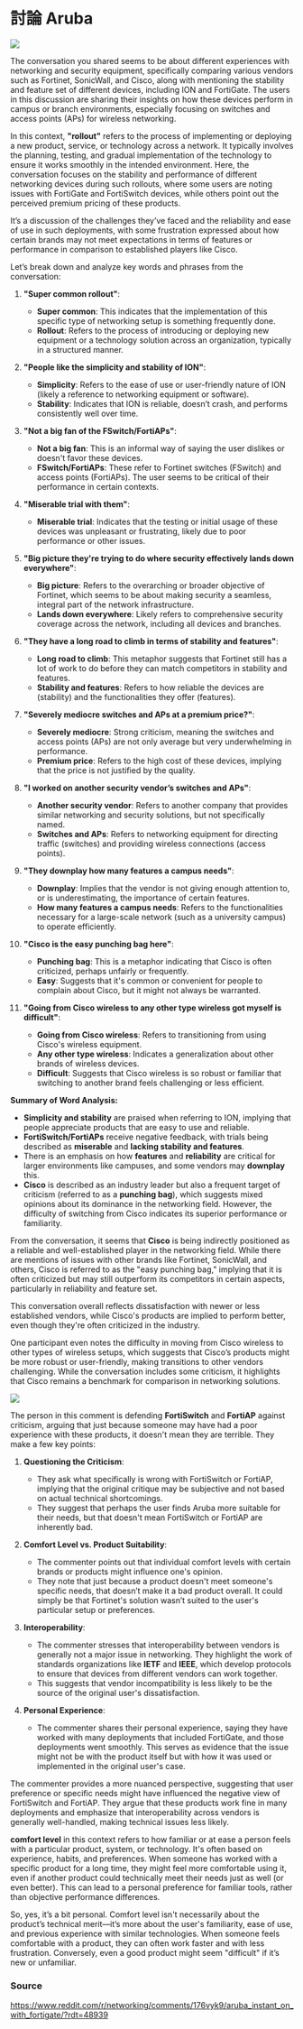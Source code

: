 # 討論 Aruba

![](https://han.blob.core.windows.net/typora/aruba-2024-09-26-152327.png) 

The conversation you shared seems to be about different experiences with networking and security equipment, specifically comparing various vendors such as Fortinet, SonicWall, and Cisco, along with mentioning the stability and feature set of different devices, including ION and FortiGate. The users in this discussion are sharing their insights on how these devices perform in campus or branch environments, especially focusing on switches and access points (APs) for wireless networking.

In this context, **"rollout"** refers to the process of implementing or deploying a new product, service, or technology across a network. It typically involves the planning, testing, and gradual implementation of the technology to ensure it works smoothly in the intended environment. Here, the conversation focuses on the stability and performance of different networking devices during such rollouts, where some users are noting issues with FortiGate and FortiSwitch devices, while others point out the perceived premium pricing of these products.

It’s a discussion of the challenges they’ve faced and the reliability and ease of use in such deployments, with some frustration expressed about how certain brands may not meet expectations in terms of features or performance in comparison to established players like Cisco.

Let’s break down and analyze key words and phrases from the conversation:

1. **"Super common rollout"**:
   - **Super common**: This indicates that the implementation of this specific type of networking setup is something frequently done.
   - **Rollout**: Refers to the process of introducing or deploying new equipment or a technology solution across an organization, typically in a structured manner.

2. **"People like the simplicity and stability of ION"**:
   - **Simplicity**: Refers to the ease of use or user-friendly nature of ION (likely a reference to networking equipment or software).
   - **Stability**: Indicates that ION is reliable, doesn’t crash, and performs consistently well over time.

3. **"Not a big fan of the FSwitch/FortiAPs"**:
   - **Not a big fan**: This is an informal way of saying the user dislikes or doesn't favor these devices.
   - **FSwitch/FortiAPs**: These refer to Fortinet switches (FSwitch) and access points (FortiAPs). The user seems to be critical of their performance in certain contexts.

4. **"Miserable trial with them"**:
   - **Miserable trial**: Indicates that the testing or initial usage of these devices was unpleasant or frustrating, likely due to poor performance or other issues.

5. **"Big picture they're trying to do where security effectively lands down everywhere"**:
   - **Big picture**: Refers to the overarching or broader objective of Fortinet, which seems to be about making security a seamless, integral part of the network infrastructure.
   - **Lands down everywhere**: Likely refers to comprehensive security coverage across the network, including all devices and branches.

6. **"They have a long road to climb in terms of stability and features"**:
   - **Long road to climb**: This metaphor suggests that Fortinet still has a lot of work to do before they can match competitors in stability and features.
   - **Stability and features**: Refers to how reliable the devices are (stability) and the functionalities they offer (features).

7. **"Severely mediocre switches and APs at a premium price?"**:
   - **Severely mediocre**: Strong criticism, meaning the switches and access points (APs) are not only average but very underwhelming in performance.
   - **Premium price**: Refers to the high cost of these devices, implying that the price is not justified by the quality.

8. **"I worked on another security vendor’s switches and APs"**:
   - **Another security vendor**: Refers to another company that provides similar networking and security solutions, but not specifically named.
   - **Switches and APs**: Refers to networking equipment for directing traffic (switches) and providing wireless connections (access points).

9. **"They downplay how many features a campus needs"**:
   - **Downplay**: Implies that the vendor is not giving enough attention to, or is underestimating, the importance of certain features.
   - **How many features a campus needs**: Refers to the functionalities necessary for a large-scale network (such as a university campus) to operate efficiently.

10. **"Cisco is the easy punching bag here"**:
    - **Punching bag**: This is a metaphor indicating that Cisco is often criticized, perhaps unfairly or frequently.
    - **Easy**: Suggests that it's common or convenient for people to complain about Cisco, but it might not always be warranted.

11. **"Going from Cisco wireless to any other type wireless got myself is difficult"**:
    - **Going from Cisco wireless**: Refers to transitioning from using Cisco's wireless equipment.
    - **Any other type wireless**: Indicates a generalization about other brands of wireless devices.
    - **Difficult**: Suggests that Cisco wireless is so robust or familiar that switching to another brand feels challenging or less efficient.

**Summary of Word Analysis:**

- **Simplicity and stability** are praised when referring to ION, implying that people appreciate products that are easy to use and reliable.
- **FortiSwitch/FortiAPs** receive negative feedback, with trials being described as **miserable** and **lacking stability and features**.
- There is an emphasis on how **features** and **reliability** are critical for larger environments like campuses, and some vendors may **downplay** this.
- **Cisco** is described as an industry leader but also a frequent target of criticism (referred to as a **punching bag**), which suggests mixed opinions about its dominance in the networking field. However, the difficulty of switching from Cisco indicates its superior performance or familiarity.



From the conversation, it seems that **Cisco** is being indirectly positioned as a reliable and well-established player in the networking field. While there are mentions of issues with other brands like Fortinet, SonicWall, and others, Cisco is referred to as the "easy punching bag," implying that it is often criticized but may still outperform its competitors in certain aspects, particularly in reliability and feature set. 

This conversation overall reflects dissatisfaction with newer or less established vendors, while Cisco's products are implied to perform better, even though they're often criticized in the industry.

One participant even notes the difficulty in moving from Cisco wireless to other types of wireless setups, which suggests that Cisco’s products might be more robust or user-friendly, making transitions to other vendors challenging. While the conversation includes some criticism, it highlights that Cisco remains a benchmark for comparison in networking solutions.

![](https://han.blob.core.windows.net/typora/aruba-2024-09-26-153641.png) 

The person in this comment is defending **FortiSwitch** and **FortiAP** against criticism, arguing that just because someone may have had a poor experience with these products, it doesn't mean they are terrible. They make a few key points:

1. **Questioning the Criticism**: 
   - They ask what specifically is wrong with FortiSwitch or FortiAP, implying that the original critique may be subjective and not based on actual technical shortcomings. 
   - They suggest that perhaps the user finds Aruba more suitable for their needs, but that doesn't mean FortiSwitch or FortiAP are inherently bad.

2. **Comfort Level vs. Product Suitability**:
   - The commenter points out that individual comfort levels with certain brands or products might influence one's opinion.
   - They note that just because a product doesn't meet someone's specific needs, that doesn’t make it a bad product overall. It could simply be that Fortinet's solution wasn’t suited to the user's particular setup or preferences.

3. **Interoperability**:
   - The commenter stresses that interoperability between vendors is generally not a major issue in networking. They highlight the work of standards organizations like **IETF** and **IEEE**, which develop protocols to ensure that devices from different vendors can work together.
   - This suggests that vendor incompatibility is less likely to be the source of the original user's dissatisfaction.

4. **Personal Experience**:
   - The commenter shares their personal experience, saying they have worked with many deployments that included FortiGate, and those deployments went smoothly. This serves as evidence that the issue might not be with the product itself but with how it was used or implemented in the original user's case.

The commenter provides a more nuanced perspective, suggesting that user preference or specific needs might have influenced the negative view of FortiSwitch and FortiAP. They argue that these products work fine in many deployments and emphasize that interoperability across vendors is generally well-handled, making technical issues less likely.

**comfort level** in this context refers to how familiar or at ease a person feels with a particular product, system, or technology. It's often based on experience, habits, and preferences. When someone has worked with a specific product for a long time, they might feel more comfortable using it, even if another product could technically meet their needs just as well (or even better). This can lead to a personal preference for familiar tools, rather than objective performance differences.

So, yes, it’s a bit personal. Comfort level isn't necessarily about the product’s technical merit—it’s more about the user's familiarity, ease of use, and previous experience with similar technologies. When someone feels comfortable with a product, they can often work faster and with less frustration. Conversely, even a good product might seem "difficult" if it’s new or unfamiliar.

### Source

https://www.reddit.com/r/networking/comments/176vyk9/aruba_instant_on_with_fortigate/?rdt=48939